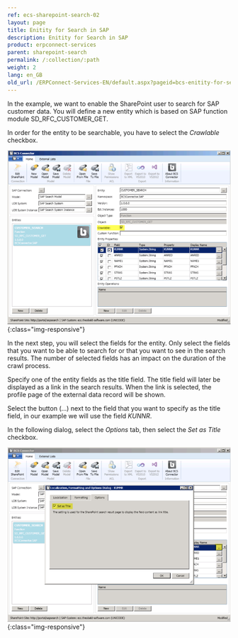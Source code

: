```yaml
---
ref: ecs-sharepoint-search-02
layout: page
title: Enitity for Search in SAP
description: Enitity for Search in SAP
product: erpconnect-services
parent: sharepoint-search
permalink: /:collection/:path
weight: 2
lang: en_GB
old_url: /ERPConnect-Services-EN/default.aspx?pageid=bcs-enitity-for-search-in-sap
---
```


In the example, we want to enable the SharePoint user to search for SAP customer data. You will define a new entity which is based on SAP function module SD_RFC_CUSTOMER_GET.

In order for the entity to be searchable, you have to select the *Crawlable* checkbox.

![BCS-Search-Entity](/img/content/BCS-Search-Entity.png){:class="img-responsive"}

In the next step, you will select the fields for the entity. Only select the fields that you want to be able to search for or that you want to see in the search results. The number of selected fields has an impact on the duration of the crawl process.

Specify one of the entity fields as the title field. The title field will later be displayed as a link in the search results. When the link is selected, the profile page of the external data record will be shown.

Select the button (…) next to the field that you want to specify as the title field, in our example we will use the field *KUNNR*.

In the following dialog, select the *Options* tab, then select the *Set as Title* checkbox.

![BCS-Search-Set-Title](/img/content/BCS-Search-Set-Title.png){:class="img-responsive"}